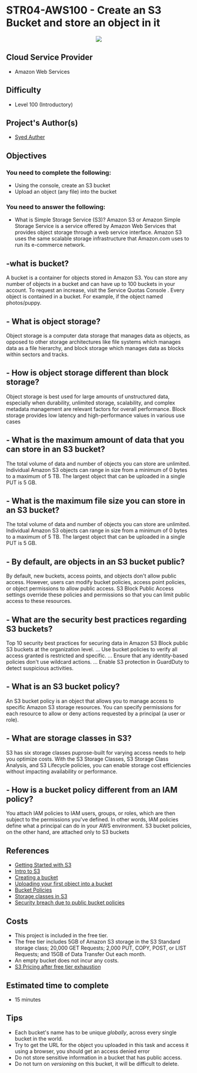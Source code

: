 # STR04-AWS100 - Create an S3 Bucket and store an object in it

<p align="center">
<img src="https://user-images.githubusercontent.com/80279467/175890109-566cd89f-b756-4af3-a001-836b18888432.png"  ></p>

## Cloud Service Provider
- Amazon Web Services

## Difficulty
- Level 100 (Introductory)

## Project's Author(s)
- [Syed Auther](https://twitter.com/syedauther)

## Objectives

### You need to complete the following:

- Using the console, create an S3 bucket
- Upload an object (any file) into the bucket


### You need to answer the following:
- What is Simple Storage Service (S3)?
Amazon S3 or Amazon Simple Storage Service is a service offered by Amazon Web Services that provides object storage through a web service interface. Amazon S3 uses the same scalable storage infrastructure that Amazon.com uses to run its e-commerce network.
## -what is bucket?
A bucket is a container for objects stored in Amazon S3. You can store any number of objects in a bucket and can have up to 100 buckets in your account. To request an increase, visit the Service Quotas Console . Every object is contained in a bucket. For example, if the object named photos/puppy.
## - What is object storage?
Object storage is a computer data storage that manages data as objects, as opposed to other storage architectures like file systems which manages data as a file hierarchy, and block storage which manages data as blocks within sectors and tracks.
## - How is object storage different than block storage?
Object storage is best used for large amounts of unstructured data, especially when durability, unlimited storage, scalability, and complex metadata management are relevant factors for overall performance. Block storage provides low latency and high-performance values in various use cases
## - What is the maximum amount of data that you can store in an S3 bucket? 
The total volume of data and number of objects you can store are unlimited. Individual Amazon S3 objects can range in size from a minimum of 0 bytes to a maximum of 5 TB. The largest object that can be uploaded in a single PUT is 5 GB.
## - What is the maximum file size you can store in an S3 bucket?
The total volume of data and number of objects you can store are unlimited. Individual Amazon S3 objects can range in size from a minimum of 0 bytes to a maximum of 5 TB. The largest object that can be uploaded in a single PUT is 5 GB.
## - By default, are objects in an S3 bucket public?
By default, new buckets, access points, and objects don't allow public access. However, users can modify bucket policies, access point policies, or object permissions to allow public access. S3 Block Public Access settings override these policies and permissions so that you can limit public access to these resources.
## - What are the security best practices regarding S3 buckets?
Top 10 security best practices for securing data in Amazon S3
Block public S3 buckets at the organization level. ...
Use bucket policies to verify all access granted is restricted and specific. ...
Ensure that any identity-based policies don't use wildcard actions. ...
Enable S3 protection in GuardDuty to detect suspicious activities.
## - What is an S3 bucket policy?
An S3 bucket policy is an object that allows you to manage access to specific Amazon S3 storage resources. You can specify permissions for each resource to allow or deny actions requested by a principal (a user or role).
## - What are storage classes in S3?
S3 has six storage classes puprose-built for varying access needs to help you optimize costs. With the S3 Storage Classes, S3 Storage Class Analysis, and S3 Lifecycle policies, you can enable storage cost efficiencies without impacting availability or performance.
## - How is a bucket policy different from an IAM policy? 
 You attach IAM policies to IAM users, groups, or roles, which are then subject to the permissions you've defined. In other words, IAM policies define what a principal can do in your AWS environment. S3 bucket policies, on the other hand, are attached only to S3 buckets

## References
- [Getting Started with S3](https://docs.aws.amazon.com/AmazonS3/latest/gsg/GetStartedWithS3.html)
- [Intro to S3](https://www.youtube.com/watch?v=M_t32mJCXqI)
- [Creating a bucket](https://docs.aws.amazon.com/AmazonS3/latest/gsg/CreatingABucket.html)
- [Uploading your first object into a bucket](https://docs.aws.amazon.com/AmazonS3/latest/gsg/PuttingAnObjectInABucket.html)
- [Bucket Policies](https://docs.aws.amazon.com/AmazonS3/latest/dev/access-policy-language-overview.html)
- [Storage classes in S3](https://aws.amazon.com/s3/storage-classes/)
- [Security breach due to public bucket policies](https://www.bleepingcomputer.com/news/security/540-million-facebook-records-leaked-by-public-amazon-s3-buckets/)

## Costs
- This project is included in the free tier.
- The free tier includes 5GB of Amazon S3 storage in the S3 Standard storage class; 20,000 GET Requests; 2,000 PUT, COPY, POST, or LIST Requests; and 15GB of Data Transfer Out each month.
- An empty bucket does not incur any costs.
- [S3 Pricing after free tier exhaustion](https://aws.amazon.com/s3/pricing/?nc=sn&loc=4)

## Estimated time to complete
- 15 minutes

## Tips
- Each bucket's name has to be unique _globally_, across every single bucket in the world.
- Try to get the URL for the object you uploaded in this task and access it using a browser, you should get an access denied error
- Do not store sensitive information in a bucket that has public access.
- Do not turn on _versioning_ on this bucket, it will be difficult to delete.
